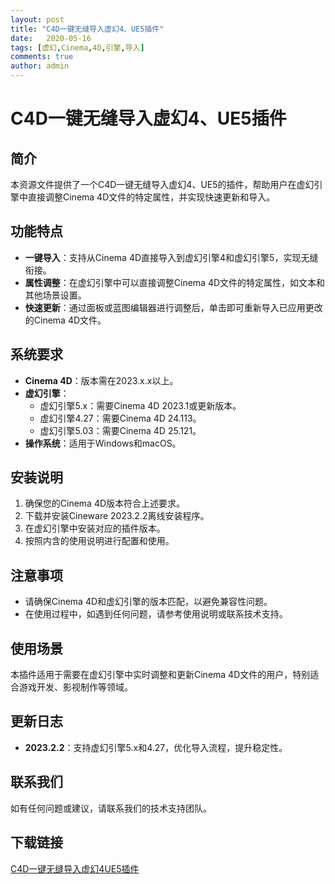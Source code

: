 ```yaml
---
layout: post
title: "C4D一键无缝导入虚幻4、UE5插件"
date:   2020-05-16
tags: [虚幻,Cinema,4D,引擎,导入]
comments: true
author: admin
---
```

# C4D一键无缝导入虚幻4、UE5插件

## 简介
本资源文件提供了一个C4D一键无缝导入虚幻4、UE5的插件，帮助用户在虚幻引擎中直接调整Cinema 4D文件的特定属性，并实现快速更新和导入。

## 功能特点
- **一键导入**：支持从Cinema 4D直接导入到虚幻引擎4和虚幻引擎5，实现无缝衔接。
- **属性调整**：在虚幻引擎中可以直接调整Cinema 4D文件的特定属性，如文本和其他场景设置。
- **快速更新**：通过面板或蓝图编辑器进行调整后，单击即可重新导入已应用更改的Cinema 4D文件。

## 系统要求
- **Cinema 4D**：版本需在2023.x.x以上。
- **虚幻引擎**：
  - 虚幻引擎5.x：需要Cinema 4D 2023.1或更新版本。
  - 虚幻引擎4.27：需要Cinema 4D 24.113。
  - 虚幻引擎5.03：需要Cinema 4D 25.121。
- **操作系统**：适用于Windows和macOS。

## 安装说明
1. 确保您的Cinema 4D版本符合上述要求。
2. 下载并安装Cineware 2023.2.2离线安装程序。
3. 在虚幻引擎中安装对应的插件版本。
4. 按照内含的使用说明进行配置和使用。

## 注意事项
- 请确保Cinema 4D和虚幻引擎的版本匹配，以避免兼容性问题。
- 在使用过程中，如遇到任何问题，请参考使用说明或联系技术支持。

## 使用场景
本插件适用于需要在虚幻引擎中实时调整和更新Cinema 4D文件的用户，特别适合游戏开发、影视制作等领域。

## 更新日志
- **2023.2.2**：支持虚幻引擎5.x和4.27，优化导入流程，提升稳定性。

## 联系我们
如有任何问题或建议，请联系我们的技术支持团队。

## 下载链接

[C4D一键无缝导入虚幻4UE5插件](https://pan.quark.cn/s/e18fd8441db4)